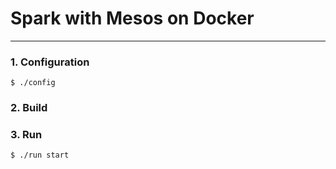 # Spark with Mesos on Docker
---
### 1. Configuration

	$ ./config
### 2. Build
### 3. Run
	$ ./run start
